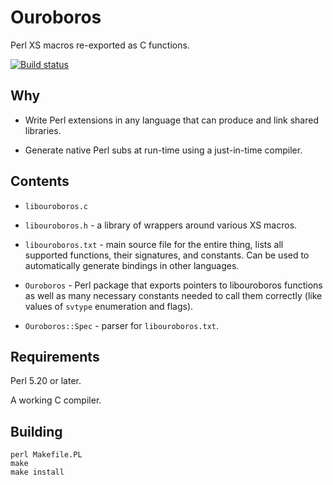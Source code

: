 # Ouroboros

Perl XS macros re-exported as C functions.

[![Build status](https://ci.appveyor.com/api/projects/status/tmmk51e2h25qsd99/branch/master?svg=true)](https://ci.appveyor.com/project/vickenty/ouroboros/branch/master)

## Why

* Write Perl extensions in any language that can produce and link shared
libraries.

* Generate native Perl subs at run-time using a just-in-time compiler.

## Contents

* `libouroboros.c`
* `libouroboros.h` - a library of wrappers around various XS macros.

* `libouroboros.txt` - main source file for the entire thing, lists
  all supported functions, their signatures, and constants. Can be
  used to automatically generate bindings in other languages.

* `Ouroboros` - Perl package that exports pointers to libouroboros
  functions as well as many necessary constants needed to call them
  correctly (like values of `svtype` enumeration and flags).

* `Ouroboros::Spec` - parser for `libouroboros.txt`.

## Requirements

Perl 5.20 or later.

A working C compiler.

## Building

    perl Makefile.PL
    make
    make install

